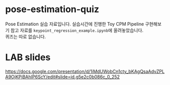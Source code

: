 # pose-estimation-quiz
Pose Estimation 실습 자료입니다. 실습시간에 진행한 Toy CPM Pipeline 구현해보기 참고 자료를 `keypoint_regression_example.ipynb`에 올려놓았습니다. <br>
퀴즈는 따로 없습니다.

# LAB slides
https://docs.google.com/presentation/d/1iMdUWobCn1cty_bKAgQsaAdvZPLA9OjKPjBAhIP6ScY/edit#slide=id.g5e2c0b086c_0_252
